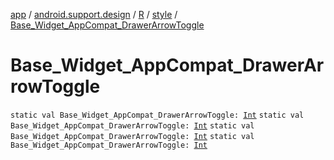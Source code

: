 [app](../../../index.md) / [android.support.design](../../index.md) / [R](../index.md) / [style](index.md) / [Base_Widget_AppCompat_DrawerArrowToggle](.)

# Base_Widget_AppCompat_DrawerArrowToggle

`static val Base_Widget_AppCompat_DrawerArrowToggle: `[`Int`](https://kotlinlang.org/api/latest/jvm/stdlib/kotlin/-int/index.html)
`static val Base_Widget_AppCompat_DrawerArrowToggle: `[`Int`](https://kotlinlang.org/api/latest/jvm/stdlib/kotlin/-int/index.html)
`static val Base_Widget_AppCompat_DrawerArrowToggle: `[`Int`](https://kotlinlang.org/api/latest/jvm/stdlib/kotlin/-int/index.html)
`static val Base_Widget_AppCompat_DrawerArrowToggle: `[`Int`](https://kotlinlang.org/api/latest/jvm/stdlib/kotlin/-int/index.html)